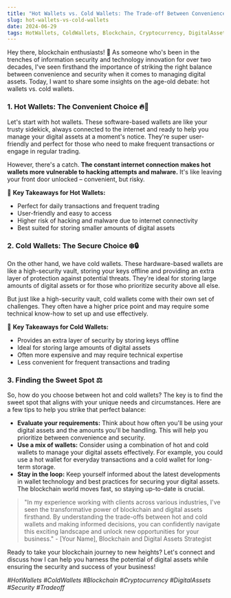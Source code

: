 ```yaml
---
title: "Hot Wallets vs. Cold Wallets: The Trade-off Between Convenience and Security ⚖️🔒"
slug: hot-wallets-vs-cold-wallets
date: 2024-06-29
tags: HotWallets, ColdWallets, Blockchain, Cryptocurrency, DigitalAssets, Security, Tradeoff
---
```


Hey there, blockchain enthusiasts! 🚀 As someone who's been in the trenches of information security and technology innovation for over two decades, I've seen firsthand the importance of striking the right balance between convenience and security when it comes to managing digital assets. Today, I want to share some insights on the age-old debate: hot wallets vs. cold wallets. 

### 1. Hot Wallets: The Convenient Choice 🔥📱

Let's start with hot wallets. These software-based wallets are like your trusty sidekick, always connected to the internet and ready to help you manage your digital assets at a moment's notice. They're super user-friendly and perfect for those who need to make frequent transactions or engage in regular trading. 

However, there's a catch. **The constant internet connection makes hot wallets more vulnerable to hacking attempts and malware.** It's like leaving your front door unlocked – convenient, but risky. 

🔑 **Key Takeaways for Hot Wallets:**
- Perfect for daily transactions and frequent trading
- User-friendly and easy to access
- Higher risk of hacking and malware due to internet connectivity
- Best suited for storing smaller amounts of digital assets

### 2. Cold Wallets: The Secure Choice ❄️🔒

On the other hand, we have cold wallets. These hardware-based wallets are like a high-security vault, storing your keys offline and providing an extra layer of protection against potential threats. They're ideal for storing large amounts of digital assets or for those who prioritize security above all else.

But just like a high-security vault, cold wallets come with their own set of challenges. They often have a higher price point and may require some technical know-how to set up and use effectively.

🔑 **Key Takeaways for Cold Wallets:**
- Provides an extra layer of security by storing keys offline
- Ideal for storing large amounts of digital assets
- Often more expensive and may require technical expertise
- Less convenient for frequent transactions and trading

### 3. Finding the Sweet Spot ⚖️

So, how do you choose between hot and cold wallets? The key is to find the sweet spot that aligns with your unique needs and circumstances. Here are a few tips to help you strike that perfect balance:

- **Evaluate your requirements:** Think about how often you'll be using your digital assets and the amounts you'll be handling. This will help you prioritize between convenience and security.
- **Use a mix of wallets:** Consider using a combination of hot and cold wallets to manage your digital assets effectively. For example, you could use a hot wallet for everyday transactions and a cold wallet for long-term storage.
- **Stay in the loop:** Keep yourself informed about the latest developments in wallet technology and best practices for securing your digital assets. The blockchain world moves fast, so staying up-to-date is crucial.

> "In my experience working with clients across various industries, I've seen the transformative power of blockchain and digital assets firsthand. By understanding the trade-offs between hot and cold wallets and making informed decisions, you can confidently navigate this exciting landscape and unlock new opportunities for your business." - [Your Name], Blockchain and Digital Assets Strategist

Ready to take your blockchain journey to new heights? Let's connect and discuss how I can help you harness the potential of digital assets while ensuring the security and success of your business!

*#HotWallets #ColdWallets #Blockchain #Cryptocurrency #DigitalAssets #Security #Tradeoff*
